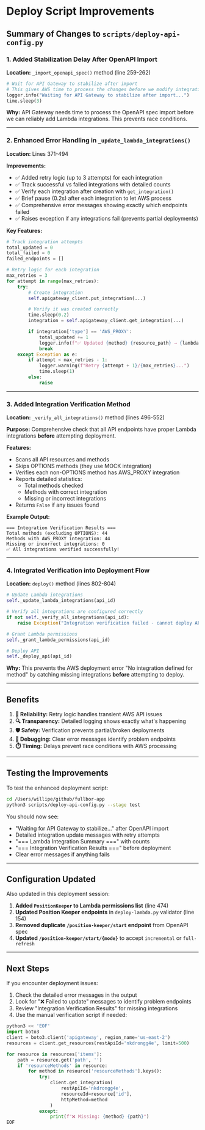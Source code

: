 # Deploy Script Improvements

## Summary of Changes to `scripts/deploy-api-config.py`

### 1. Added Stabilization Delay After OpenAPI Import

**Location:** `_import_openapi_spec()` method (line 259-262)

```python
# Wait for API Gateway to stabilize after import
# This gives AWS time to process the changes before we modify integrations
logger.info("Waiting for API Gateway to stabilize after import...")
time.sleep(3)
```

**Why:** API Gateway needs time to process the OpenAPI spec import before we can reliably add Lambda integrations. This prevents race conditions.

---

### 2. Enhanced Error Handling in `_update_lambda_integrations()`

**Location:** Lines 371-494

**Improvements:**

- ✅ Added retry logic (up to 3 attempts) for each integration
- ✅ Track successful vs failed integrations with detailed counts
- ✅ Verify each integration after creation with `get_integration()`
- ✅ Brief pause (0.2s) after each integration to let AWS process
- ✅ Comprehensive error messages showing exactly which endpoints failed
- ✅ Raises exception if any integrations fail (prevents partial deployments)

**Key Features:**

```python
# Track integration attempts
total_updated = 0
total_failed = 0
failed_endpoints = []

# Retry logic for each integration
max_retries = 3
for attempt in range(max_retries):
    try:
        # Create integration
        self.apigateway_client.put_integration(...)

        # Verify it was created correctly
        time.sleep(0.2)
        integration = self.apigateway_client.get_integration(...)

        if integration['type'] == 'AWS_PROXY':
            total_updated += 1
            logger.info(f"✅ Updated {method} {resource_path} → {lambda_function_name}")
            break
    except Exception as e:
        if attempt < max_retries - 1:
            logger.warning(f"Retry {attempt + 1}/{max_retries}...")
            time.sleep(1)
        else:
            raise
```

---

### 3. Added Integration Verification Method

**Location:** `_verify_all_integrations()` method (lines 496-552)

**Purpose:** Comprehensive check that all API endpoints have proper Lambda integrations **before** attempting deployment.

**Features:**

- Scans all API resources and methods
- Skips OPTIONS methods (they use MOCK integration)
- Verifies each non-OPTIONS method has AWS_PROXY integration
- Reports detailed statistics:
  - Total methods checked
  - Methods with correct integration
  - Missing or incorrect integrations
- Returns `False` if any issues found

**Example Output:**

```
=== Integration Verification Results ===
Total methods (excluding OPTIONS): 44
Methods with AWS_PROXY integration: 44
Missing or incorrect integrations: 0
✅ All integrations verified successfully!
```

---

### 4. Integrated Verification into Deployment Flow

**Location:** `deploy()` method (lines 802-804)

```python
# Update Lambda integrations
self._update_lambda_integrations(api_id)

# Verify all integrations are configured correctly
if not self._verify_all_integrations(api_id):
    raise Exception("Integration verification failed - cannot deploy API")

# Grant Lambda permissions
self._grant_lambda_permissions(api_id)

# Deploy API
self._deploy_api(api_id)
```

**Why:** This prevents the AWS deployment error "No integration defined for method" by catching missing integrations **before** attempting to deploy.

---

## Benefits

1. **🔄 Reliability:** Retry logic handles transient AWS API issues
2. **🔍 Transparency:** Detailed logging shows exactly what's happening
3. **🛡️ Safety:** Verification prevents partial/broken deployments
4. **🐛 Debugging:** Clear error messages identify problem endpoints
5. **⏱️ Timing:** Delays prevent race conditions with AWS processing

---

## Testing the Improvements

To test the enhanced deployment script:

```bash
cd /Users/willipe/github/fullbor-app
python3 scripts/deploy-api-config.py --stage test
```

You should now see:

- "Waiting for API Gateway to stabilize..." after OpenAPI import
- Detailed integration update messages with retry attempts
- "=== Lambda Integration Summary ===" with counts
- "=== Integration Verification Results ===" before deployment
- Clear error messages if anything fails

---

## Configuration Updated

Also updated in this deployment session:

1. **Added `PositionKeeper` to Lambda permissions list** (line 474)
2. **Updated Position Keeper endpoints** in `deploy-lambda.py` validator (line 154)
3. **Removed duplicate `/position-keeper/start` endpoint** from OpenAPI spec
4. **Updated `/position-keeper/start/{mode}`** to accept `incremental` or `full-refresh`

---

## Next Steps

If you encounter deployment issues:

1. Check the detailed error messages in the output
2. Look for "❌ Failed to update" messages to identify problem endpoints
3. Review "Integration Verification Results" for missing integrations
4. Use the manual verification script if needed:

```python
python3 << 'EOF'
import boto3
client = boto3.client('apigateway', region_name='us-east-2')
resources = client.get_resources(restApiId='nkdrongg4e', limit=500)

for resource in resources['items']:
    path = resource.get('path', '')
    if 'resourceMethods' in resource:
        for method in resource['resourceMethods'].keys():
            try:
                client.get_integration(
                    restApiId='nkdrongg4e',
                    resourceId=resource['id'],
                    httpMethod=method
                )
            except:
                print(f"❌ Missing: {method} {path}")
EOF
```
